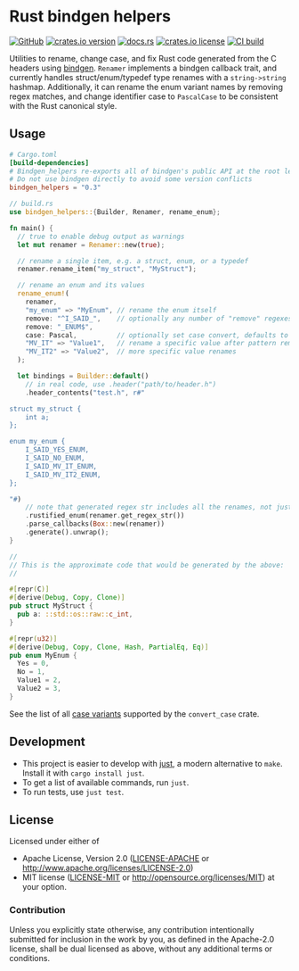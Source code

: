 # Rust bindgen helpers

[![GitHub](https://img.shields.io/badge/github-nyurik/bindgen_helpers-8da0cb?logo=github)](https://github.com/nyurik/bindgen_helpers)
[![crates.io version](https://img.shields.io/crates/v/bindgen_helpers)](https://crates.io/crates/bindgen_helpers)
[![docs.rs](https://img.shields.io/docsrs/bindgen_helpers)](https://docs.rs/bindgen_helpers)
[![crates.io license](https://img.shields.io/crates/l/bindgen_helpers)](https://github.com/nyurik/bindgen_helpers/blob/main/LICENSE-APACHE)
[![CI build](https://github.com/nyurik/bindgen_helpers/actions/workflows/ci.yml/badge.svg)](https://github.com/nyurik/bindgen_helpers/actions)

Utilities to rename, change case, and fix Rust code generated from the C headers using [bindgen](https://rust-lang.github.io/rust-bindgen/).
`Renamer` implements a bindgen callback trait, and currently handles struct/enum/typedef type renames with a `string->string` hashmap.
Additionally, it can rename the enum variant names by removing regex matches, and change identifier case to `PascalCase` to be consistent with the Rust canonical style.

## Usage

```toml
# Cargo.toml
[build-dependencies]
# Bindgen_helpers re-exports all of bindgen's public API at the root level
# Do not use bindgen directly to avoid some version conflicts
bindgen_helpers = "0.3"
```

```rust
// build.rs
use bindgen_helpers::{Builder, Renamer, rename_enum};

fn main() {
  // true to enable debug output as warnings
  let mut renamer = Renamer::new(true);

  // rename a single item, e.g. a struct, enum, or a typedef
  renamer.rename_item("my_struct", "MyStruct");

  // rename an enum and its values
  rename_enum!(
    renamer,
    "my_enum" => "MyEnum", // rename the enum itself
    remove: "^I_SAID_",    // optionally any number of "remove" regexes
    remove: "_ENUM$",
    case: Pascal,          // optionally set case convert, defaults to "PascalCase"
    "MV_IT" => "Value1",   // rename a specific value after pattern removal
    "MV_IT2" => "Value2",  // more specific value renames
  );

  let bindings = Builder::default()
    // in real code, use .header("path/to/header.h")
    .header_contents("test.h", r#"

struct my_struct {
    int a;
};

enum my_enum {
	I_SAID_YES_ENUM,
	I_SAID_NO_ENUM,
	I_SAID_MV_IT_ENUM,
	I_SAID_MV_IT2_ENUM,
};

"#)
    // note that generated regex str includes all the renames, not just enums
    .rustified_enum(renamer.get_regex_str())
    .parse_callbacks(Box::new(renamer))
    .generate().unwrap();
}

//
// This is the approximate code that would be generated by the above:
//

#[repr(C)]
#[derive(Debug, Copy, Clone)]
pub struct MyStruct {
  pub a: ::std::os::raw::c_int,
}

#[repr(u32)]
#[derive(Debug, Copy, Clone, Hash, PartialEq, Eq)]
pub enum MyEnum {
  Yes = 0,
  No = 1,
  Value1 = 2,
  Value2 = 3,
}

```

<!-- This code would generate the actual test output, but it is not stable enough to always run

  // Output the generated code to a string.
  // In real code, use .write_to_file("bindings.rs")
  let mut output = Vec::new();
  bindings.write(Box::new(&mut output)).unwrap();
  let output = String::from_utf8(output).unwrap();

  assert_eq!(output, r##"#[repr(C)]
#[derive(Debug, Copy, Clone)]
pub struct MyStruct {
    pub a: ::std::os::raw::c_int,
}
#[allow(clippy::unnecessary_operation, clippy::identity_op)]
const _: () = {
    ["Size of MyStruct"][::std::mem::size_of::<MyStruct>() - 4usize];
    ["Alignment of MyStruct"][::std::mem::align_of::<MyStruct>() - 4usize];
    ["Offset of field: MyStruct::a"][::std::mem::offset_of!(MyStruct, a) - 0usize];
};
#[repr(u32)]
#[derive(Debug, Copy, Clone, Hash, PartialEq, Eq)]
pub enum MyEnum {
    Yes = 0,
    No = 1,
    Value1 = 2,
    Value2 = 3,
}
"##);
-->

See the list of all [case variants](https://docs.rs/convert_case/latest/convert_case/enum.Case.html) supported by the `convert_case` crate.

## Development

* This project is easier to develop with [just](https://github.com/casey/just#readme), a modern alternative to `make`.
  Install it with `cargo install just`.
* To get a list of available commands, run `just`.
* To run tests, use `just test`.

## License

Licensed under either of

* Apache License, Version 2.0 ([LICENSE-APACHE](LICENSE-APACHE) or <http://www.apache.org/licenses/LICENSE-2.0>)
* MIT license ([LICENSE-MIT](LICENSE-MIT) or <http://opensource.org/licenses/MIT>)
  at your option.

### Contribution

Unless you explicitly state otherwise, any contribution intentionally
submitted for inclusion in the work by you, as defined in the
Apache-2.0 license, shall be dual licensed as above, without any
additional terms or conditions.
